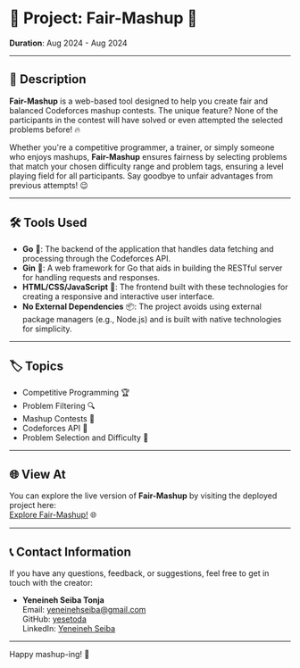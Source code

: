 # 🎉 Project: Fair-Mashup 🎯

**Duration**: Aug 2024 - Aug 2024

---

## 📌 Description

**Fair-Mashup** is a web-based tool designed to help you create fair and balanced Codeforces mashup contests. The unique feature? None of the participants in the contest will have solved or even attempted the selected problems before! 🔥

Whether you're a competitive programmer, a trainer, or simply someone who enjoys mashups, **Fair-Mashup** ensures fairness by selecting problems that match your chosen difficulty range and problem tags, ensuring a level playing field for all participants. Say goodbye to unfair advantages from previous attempts! 😉

---

## 🛠️ Tools Used

- **Go** 🐹: The backend of the application that handles data fetching and processing through the Codeforces API.
- **Gin** 🦸: A web framework for Go that aids in building the RESTful server for handling requests and responses.
- **HTML/CSS/JavaScript** 🎨: The frontend built with these technologies for creating a responsive and interactive user interface.
- **No External Dependencies** 📦: The project avoids using external package managers (e.g., Node.js) and is built with native technologies for simplicity.

---

## 🏷️ Topics

- Competitive Programming 🏆
- Problem Filtering 🔍
- Mashup Contests 🎯
- Codeforces API 🔗
- Problem Selection and Difficulty 🧠

---

## 🌐 View At

You can explore the live version of **Fair-Mashup** by visiting the deployed project here:  
[Explore Fair-Mashup!](https://fair-mashup.onrender.com/) 🌐

---

## 📞 Contact Information

If you have any questions, feedback, or suggestions, feel free to get in touch with the creator:

- **Yeneineh Seiba Tonja**  
  Email: [yeneinehseiba@gmail.com](mailto:yeneinehseiba@gmail.com)  
  GitHub: [yesetoda](https://github.com/yesetoda)  
  LinkedIn: [Yeneineh Seiba](https://www.linkedin.com/in/yeneineh-seiba-88110227b/)

---

Happy mashup-ing! 🎉
